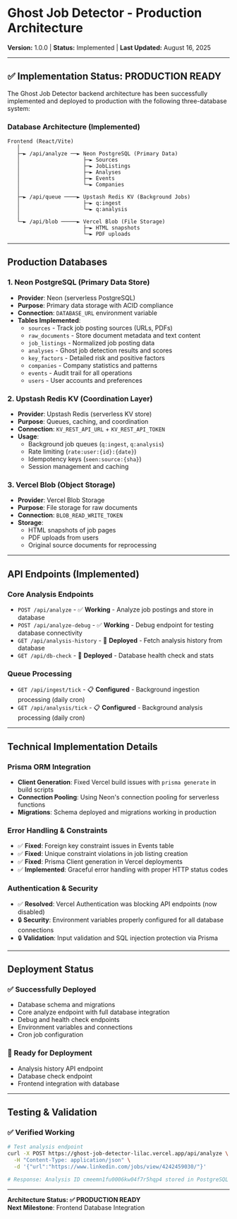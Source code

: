# Ghost Job Detector - Production Architecture
**Version:** 1.0.0 | **Status:** Implemented | **Last Updated:** August 16, 2025

---

## ✅ **Implementation Status: PRODUCTION READY**

The Ghost Job Detector backend architecture has been successfully implemented and deployed to production with the following three-database system:

### **Database Architecture (Implemented)**

```
Frontend (React/Vite)
   │  
   ├─► /api/analyze ──► Neon PostgreSQL (Primary Data)
   │                    ├─► Sources
   │                    ├─► JobListings  
   │                    ├─► Analyses
   │                    ├─► Events
   │                    └─► Companies
   │
   ├─► /api/queue ────► Upstash Redis KV (Background Jobs)
   │                    ├─► q:ingest
   │                    └─► q:analysis
   │
   └─► /api/blob ─────► Vercel Blob (File Storage)
                        ├─► HTML snapshots
                        └─► PDF uploads
```

---

## **Production Databases**

### **1. Neon PostgreSQL (Primary Data Store)**
- **Provider**: Neon (serverless PostgreSQL)
- **Purpose**: Primary data storage with ACID compliance
- **Connection**: `DATABASE_URL` environment variable
- **Tables Implemented**:
  - `sources` - Track job posting sources (URLs, PDFs)
  - `raw_documents` - Store document metadata and text content
  - `job_listings` - Normalized job posting data
  - `analyses` - Ghost job detection results and scores
  - `key_factors` - Detailed risk and positive factors
  - `companies` - Company statistics and patterns
  - `events` - Audit trail for all operations
  - `users` - User accounts and preferences

### **2. Upstash Redis KV (Coordination Layer)**
- **Provider**: Upstash Redis (serverless KV store)
- **Purpose**: Queues, caching, and coordination
- **Connection**: `KV_REST_API_URL` + `KV_REST_API_TOKEN`
- **Usage**:
  - Background job queues (`q:ingest`, `q:analysis`)
  - Rate limiting (`rate:user:{id}:{date}`)
  - Idempotency keys (`seen:source:{sha}`)
  - Session management and caching

### **3. Vercel Blob (Object Storage)**
- **Provider**: Vercel Blob Storage
- **Purpose**: File storage for raw documents
- **Connection**: `BLOB_READ_WRITE_TOKEN`
- **Storage**:
  - HTML snapshots of job pages
  - PDF uploads from users
  - Original source documents for reprocessing

---

## **API Endpoints (Implemented)**

### **Core Analysis Endpoints**
- `POST /api/analyze` - ✅ **Working** - Analyze job postings and store in database
- `POST /api/analyze-debug` - ✅ **Working** - Debug endpoint for testing database connectivity
- `GET /api/analysis-history` - 🚧 **Deployed** - Fetch analysis history from database
- `GET /api/db-check` - 🚧 **Deployed** - Database health check and stats

### **Queue Processing**
- `GET /api/ingest/tick` - 📋 **Configured** - Background ingestion processing (daily cron)
- `GET /api/analysis/tick` - 📋 **Configured** - Background analysis processing (daily cron)

---

## **Technical Implementation Details**

### **Prisma ORM Integration**
- **Client Generation**: Fixed Vercel build issues with `prisma generate` in build scripts
- **Connection Pooling**: Using Neon's connection pooling for serverless functions
- **Migrations**: Schema deployed and migrations working in production

### **Error Handling & Constraints**
- ✅ **Fixed**: Foreign key constraint issues in Events table
- ✅ **Fixed**: Unique constraint violations in job listing creation
- ✅ **Fixed**: Prisma Client generation in Vercel deployments
- ✅ **Implemented**: Graceful error handling with proper HTTP status codes

### **Authentication & Security**
- ✅ **Resolved**: Vercel Authentication was blocking API endpoints (now disabled)
- 🔒 **Security**: Environment variables properly configured for all database connections
- 🔒 **Validation**: Input validation and SQL injection protection via Prisma

---

## **Deployment Status**

### **✅ Successfully Deployed**
- Database schema and migrations
- Core analyze endpoint with full database integration
- Debug and health check endpoints
- Environment variables and connections
- Cron job configuration

### **🚧 Ready for Deployment** 
- Analysis history API endpoint
- Database check endpoint
- Frontend integration with database

---

## **Testing & Validation**

### **✅ Verified Working**
```bash
# Test analysis endpoint
curl -X POST https://ghost-job-detector-lilac.vercel.app/api/analyze \
  -H "Content-Type: application/json" \
  -d '{"url":"https://www.linkedin.com/jobs/view/4242459030/"}'

# Response: Analysis ID cmeemn1fu0006kw04f7r5hqp4 stored in PostgreSQL
```

---

**Architecture Status: ✅ PRODUCTION READY**  
**Next Milestone**: Frontend Database Integration